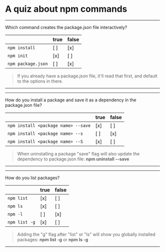 # A quiz about npm commands

---

Which command creates the package.json file interactively?

|                    | true   | false  |
| ------------------ | ------ | ------ |
| `npm install`      |  [ ]   |  [x]   |
| `npm init`         |  [x]   |  [ ]   |
| `npm package.json` |  [ ]   |  [x]   |

> If you already have a package.json file, it'll read that first, and default to the options in there.

---

---

How do you install a package and save it as a dependency in the package.json file?

|                                      | true   | false  |
| ------------------------------------ | ------ | ------ |
| `npm install <package name> --save`  |  [x]   |  [ ]   |
| `npm install <package name> --s`     |  [ ]   |  [x]   |
| `npm install <package name> --S`     |  [x]   |  [ ]   |

> When uninstalling a package "save" flag will also update the dependency to package.json file: **npm uninstall <package name> --save**

---

---

How do you list packages?

|                  | true   | false  |
| ---------------- | ------ | ------ |
| `npm list`       |  [x]   |  [ ]   |
| `npm ls`         |  [x]   |  [ ]   |
| `npm -l`         |  [ ]   |  [x]   |
| `npm list -g`    |  [x]   |  [ ]   |

> Adding the "g" flag after "list" or "ls" will show you globally installed packages: **npm list -g** or **npm ls -g**

---
